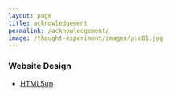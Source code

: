 ```yaml
---
layout: page
title: acknowledgement
permalink: /acknowledgement/
image: /thought-experiment/images/pic01.jpg
---
```

### Website Design
- [HTML5up](http://html5up.net/)
